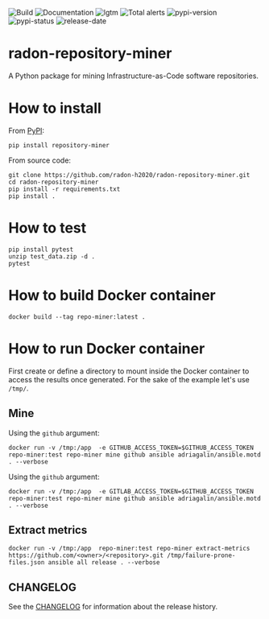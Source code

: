 ![Build](https://github.com/radon-h2020/radon-repository-miner/workflows/Build/badge.svg)
![Documentation](https://github.com/radon-h2020/radon-repository-miner/workflows/Documentation/badge.svg)
![lgtm](https://img.shields.io/lgtm/grade/python/github/radon-h2020/radon-repository-miner)
![Total alerts](https://img.shields.io/lgtm/alerts/github/radon-h2020/radon-repository-miner)
![pypi-version](https://img.shields.io/pypi/v/repository-miner)
![pypi-status](https://img.shields.io/pypi/status/repository-miner)
![release-date](https://img.shields.io/github/release-date/radon-h2020/radon-repository-miner)


# radon-repository-miner
A Python package for mining Infrastructure-as-Code software repositories.

# How to install

From [PyPI](https://pypi.org/project/repository-miner/):

```pip install repository-miner```

From source code:

```text
git clone https://github.com/radon-h2020/radon-repository-miner.git
cd radon-repository-miner
pip install -r requirements.txt
pip install .
```

# How to test

```text
pip install pytest
unzip test_data.zip -d .
pytest
```


# How to build Docker container

`docker build --tag repo-miner:latest .`

# How to run Docker container

First create or define a directory to mount inside the Docker container to access the results once generated.
For the sake of the example let's use `/tmp/`.
 
## Mine

Using the `github` argument:

`docker run -v /tmp:/app  -e GITHUB_ACCESS_TOKEN=$GITHUB_ACCESS_TOKEN repo-miner:test repo-miner mine github ansible adriagalin/ansible.motd . --verbose`

Using the `github` argument:

`docker run -v /tmp:/app  -e GITLAB_ACCESS_TOKEN=$GITHUB_ACCESS_TOKEN repo-miner:test repo-miner mine github ansible adriagalin/ansible.motd . --verbose`


## Extract metrics

`docker run -v /tmp:/app  repo-miner:test repo-miner extract-metrics https://github.com/<owner>/<repository>.git /tmp/failure-prone-files.json ansible all release . --verbose`


## CHANGELOG
See the [CHANGELOG](CHANGELOG.md) for information about the release history.
